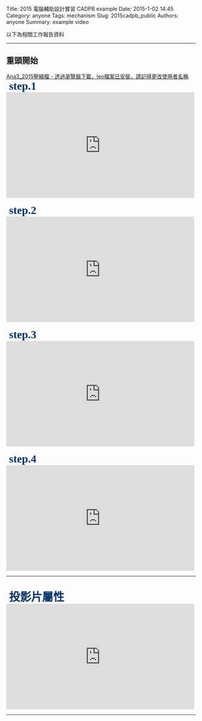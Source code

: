 Title: 2015 電腦輔助設計實習 CADPB  example
Date: 2015-1-02 14:45
Category: anyone
Tags: mechanism
Slug: 2015cadpb_public
Authors: anyone
Summary: example video

以下為相關工作報告資料
<br>
<hr>
<h2>重頭開始</h2>
<p align="left"><a href="https://mega.nz/#!mF8jQIaT!-YlPUVuVF5LnFUEsoIY1wXyX4PI9a-vHhX6nES8N3_w">Ana3_2015壓縮檔 - 透過瀏覽器下載，leo檔案已安裝，請記得更改使用者名稱</a>
<br>
<span style="font-size: 22pt; font-family: 'arial black', 'avant garde';">&nbsp;<strong><span style="color: #003366;">step.1</span></strong></span>
<iframe src="https://player.vimeo.com/video/150516929" width="500" height="281" frameborder="0" webkitallowfullscreen mozallowfullscreen allowfullscreen></iframe>
<br>
<br>
<span style="font-size: 22pt; font-family: 'arial black', 'avant garde';">&nbsp;<strong><span style="color: #003366;">step.2</span></strong></span>
<iframe src="https://player.vimeo.com/video/150517128" width="500" height="281" frameborder="0" webkitallowfullscreen mozallowfullscreen allowfullscreen></iframe>
<br>
<br>
<span style="font-size: 22pt; font-family: 'arial black', 'avant garde';">&nbsp;<strong><span style="color: #003366;">step.3</span></strong></span>
<iframe src="https://player.vimeo.com/video/150517129" width="500" height="281" frameborder="0" webkitallowfullscreen mozallowfullscreen allowfullscreen></iframe>
<br>
<br>
<span style="font-size: 22pt; font-family: 'arial black', 'avant garde';">&nbsp;<strong><span style="color: #003366;">step.4</span></strong></span>
<iframe src="https://player.vimeo.com/video/150517455" width="500" height="281" frameborder="0" webkitallowfullscreen mozallowfullscreen allowfullscreen></iframe>
<br>
<hr>
<br>
<span style="font-size: 22pt; font-family: 'arial black', 'avant garde';">&nbsp;<strong><span style="color: #003366;">投影片屬性</span></strong></span>
<br>
<iframe src="https://player.vimeo.com/video/150515504" width="500" height="281" frameborder="0" webkitallowfullscreen mozallowfullscreen allowfullscreen></iframe>
<br>
<hr>
